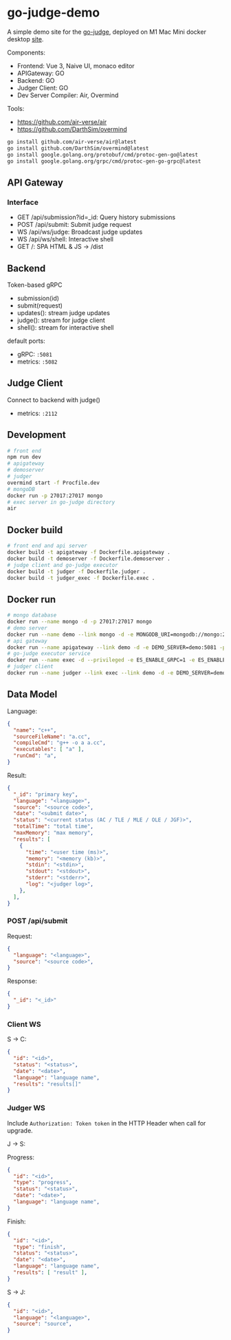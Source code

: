 # go-judge-demo

A simple demo site for the [go-judge](https://github.com/criyle/go-judge), deployed on M1 Mac Mini docker desktop [site](https://goj.ac).

Components:

- Frontend: Vue 3, Naive UI, monaco editor
- APIGateway: GO
- Backend: GO
- Judger Client: GO
- Dev Server Compiler: Air, Overmind

Tools:

- <https://github.com/air-verse/air>
- <https://github.com/DarthSim/overmind>

```bash
go install github.com/air-verse/air@latest
go install github.com/DarthSim/overmind@latest
go install google.golang.org/protobuf/cmd/protoc-gen-go@latest
go install google.golang.org/grpc/cmd/protoc-gen-go-grpc@latest
```

## API Gateway

### Interface

- GET /api/submission?id=_id: Query history submissions
- POST /api/submit: Submit judge request
- WS /api/ws/judge: Broadcast judge updates
- WS /api/ws/shell: Interactive shell
- GET /: SPA HTML & JS -> /dist

## Backend

Token-based gRPC

- submission(id)
- submit(request)
- updates(): stream judge updates
- judge(): stream for judge client
- shell(): stream for interactive shell

default ports:

- gRPC: `:5081`
- metrics: `:5082`

## Judge Client

Connect to backend with judge()

- metrics: `:2112`

## Development

```bash
# front end
npm run dev
# apigateway 
# demoserver
# judger
overmind start -f Procfile.dev
# mongoDB
docker run -p 27017:27017 mongo
# exec server in go-judge directory
air
```

## Docker build

```bash
# front end and api server
docker build -t apigateway -f Dockerfile.apigateway .
docker build -t demoserver -f Dockerfile.demoserver .
# judge client and go-judge executor
docker build -t judger -f Dockerfile.judger .
docker build -t judger_exec -f Dockerfile.exec .
```

## Docker run

```bash
# mongo database
docker run --name mongo -d -p 27017:27017 mongo
# demo server
docker run --name demo --link mongo -d -e MONGODB_URI=mongodb://mongo:27017/test -p 5081:5081 -p 5082:5082 demoserver
# api gateway
docker run --name apigateway --link demo -d -e DEMO_SERVER=demo:5081 -p 5000:5000 apigateway
# go-judge executor service
docker run --name exec -d --privileged -e ES_ENABLE_GRPC=1 -e ES_ENABLE_METRICS=1 -e ES_ENABLE_DEBUG=1 -p 5052:5052 -p 5051:5051 -p 5050:5050 judger_exec
# judger client
docker run --name judger --link exec --link demo -d -e DEMO_SERVER=demo:5081 -e EXEC_SERVER=exec:5051 -p 2112:2112 judger
```

## Data Model

Language:

``` json
{
  "name": "c++",
  "sourceFileName": "a.cc",
  "compileCmd": "g++ -o a a.cc",
  "executables": [ "a" ],
  "runCmd": "a",
}
```

Result:

``` json
{
  "_id": "primary key",
  "language": "<language>",
  "source": "<source code>",
  "date": "<submit date>",
  "status": "<current status (AC / TLE / MLE / OLE / JGF)>",
  "totalTime": "total time",
  "maxMemory": "max memory",
  "results": [
    {
      "time": "<user time (ms)>",
      "memory": "<memory (kb)>",
      "stdin": "<stdin>",
      "stdout": "<stdout>",
      "stderr": "<stderr>",
      "log": "<judger log>",
    },
  ],
}
```

### POST /api/submit

Request:

```json
{
  "language": "<language>",
  "source": "<source code>",
}
```

Response:

```json
{
  "_id": "<_id>"
}
```

### Client WS

S -> C:

``` json
{
  "id": "<id>",
  "status": "<status>",
  "date": "<date>",
  "language": "language name",
  "results": "results[]"
}
```

### Judger WS

Include `Authorization: Token token` in the HTTP Header when call for upgrade.

J -> S:

Progress:

``` json
{
  "id": "<id>",
  "type": "progress",
  "status": "<status>",
  "date": "<date>",
  "language": "language name",
}
```

Finish:

``` json
{
  "id": "<id>",
  "type": "finish",
  "status": "<status>",
  "date": "<date>",
  "language": "language name",
  "results": [ "result" ],
}
```

S -> J:

``` json
{
  "id": "<id>",
  "language": "<language>",
  "source": "source",
}
```
